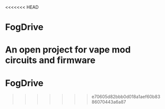 <<<<<<< HEAD
# FogDrive
An open project for vape mod circuits and firmware
=======
# FogDrive
>>>>>>> e70605d82bbb0d018a1aef60b8386070443a6a87
